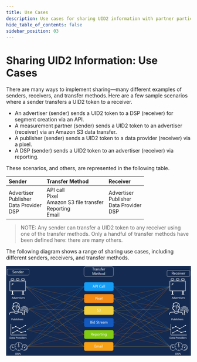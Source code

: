 ```yaml
---
title: Use Cases
description: Use cases for sharing UID2 information with partner participants.
hide_table_of_contents: false
sidebar_position: 03
---
```


# Sharing UID2 Information: Use Cases

There are many ways to implement sharing&#8212;many different examples of senders, receivers, and transfer methods. Here are a few sample scenarios where a sender transfers a UID2 token to a receiver.   
  
- An advertiser (sender) sends a UID2 token to a DSP (receiver) for segment creation via an API.
- A measurement partner (sender) sends a UID2 token to an advertiser (receiver) via an Amazon S3 data transfer.
- A publisher (sender) sends a UID2 token to a data provider (receiver) via a pixel.
- A DSP (sender) sends a UID2 token to an advertiser (receiver) via reporting.

These scenarios, and others, are represented in the following table.

| Sender  | Transfer Method | Receiver  |
| :--- | :--- | :--- |
| Advertiser<br/>Publisher<br/>Data Provider<br/>DSP | API call<br/>Pixel<br/>Amazon S3 file transfer<br/>Reporting<br/>Email | Advertiser<br/>Publisher<br/>Data Provider<br/>DSP |

> NOTE: Any sender can transfer a UID2 token to any receiver using one of the transfer methods. Only a handful of transfer methods have been defined here: there are many others.

The following diagram shows a range of sharing use cases, including different senders, receivers, and transfer methods.

![Illustration of Sharing Use Cases](images/UID2_Sharing_Diagram_UseCases.png)
